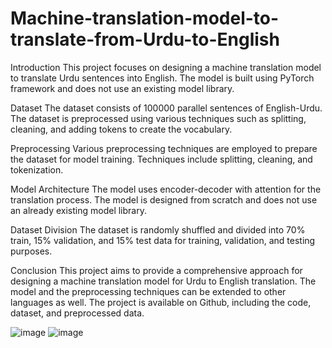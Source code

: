 # Machine-translation-model-to-translate-from-Urdu-to-English
Introduction
This project focuses on designing a machine translation model to translate Urdu sentences into English. The model is built using PyTorch framework and does not use an existing model library.

Dataset
The dataset consists of 100000 parallel sentences of English-Urdu. The dataset is preprocessed using various techniques such as splitting, cleaning, and adding tokens to create the vocabulary.

Preprocessing
Various preprocessing techniques are employed to prepare the dataset for model training. Techniques include splitting, cleaning, and tokenization.

Model Architecture
The model uses encoder-decoder with attention for the translation process. The model is designed from scratch and does not use an already existing model library.

Dataset Division
The dataset is randomly shuffled and divided into 70% train, 15% validation, and 15% test data for training, validation, and testing purposes.

Conclusion
This project aims to provide a comprehensive approach for designing a machine translation model for Urdu to English translation. The model and the preprocessing techniques can be extended to other languages as well. The project is available on Github, including the code, dataset, and preprocessed data.

![image](https://user-images.githubusercontent.com/60068629/219610076-13093563-8cb3-4a6c-a3ad-87aede2b26ae.png)
![image](https://user-images.githubusercontent.com/60068629/219610142-b034a826-1aa1-412f-9e2f-449d3e2fdc72.png)
